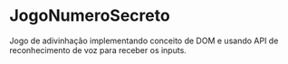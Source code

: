 # JogoNumeroSecreto
Jogo de adivinhação implementando conceito de DOM e usando API de reconhecimento de voz para receber os inputs.
